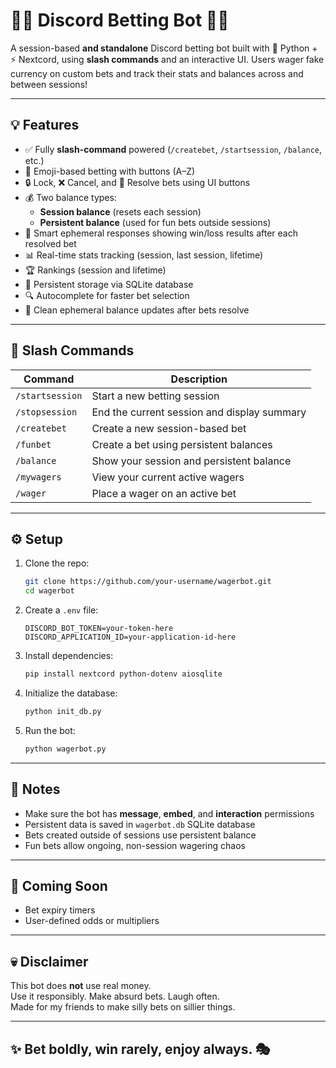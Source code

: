 # 🎲✨ Discord Betting Bot 🎰🔥

A session-based **and standalone** Discord betting bot built with 🐍 Python + ⚡ Nextcord, using **slash commands** and an interactive UI. Users wager fake currency on custom bets and track their stats and balances across and between sessions!

---

## 💡 Features

- ✅ Fully **slash-command** powered (`/createbet`, `/startsession`, `/balance`, etc.)
- 🎯 Emoji-based betting with buttons (A–Z)
- 🔒 Lock, ❌ Cancel, and 🏁 Resolve bets using UI buttons
- 💰 Two balance types: 
  - **Session balance** (resets each session)
  - **Persistent balance** (used for fun bets outside sessions)
- 🧠 Smart ephemeral responses showing win/loss results after each resolved bet
- 📊 Real-time stats tracking (session, last session, lifetime)
- 🏆 Rankings (session and lifetime)
- 📂 Persistent storage via SQLite database
- 🔍 Autocomplete for faster bet selection
- 🤫 Clean ephemeral balance updates after bets resolve

---

## 🚀 Slash Commands

| Command               | Description                                          |
|------------------------|------------------------------------------------------|
| `/startsession`        | Start a new betting session                         |
| `/stopsession`         | End the current session and display summary         |
| `/createbet`           | Create a new session-based bet                      |
| `/funbet`              | Create a bet using persistent balances              |
| `/balance`             | Show your session and persistent balance            |
| `/mywagers`            | View your current active wagers                     |
| `/wager`               | Place a wager on an active bet                      |

---

## ⚙️ Setup

1. Clone the repo:
   ```bash
   git clone https://github.com/your-username/wagerbot.git
   cd wagerbot
   ```

2. Create a `.env` file:
   ```env
   DISCORD_BOT_TOKEN=your-token-here
   DISCORD_APPLICATION_ID=your-application-id-here
   ```

3. Install dependencies:
   ```bash
   pip install nextcord python-dotenv aiosqlite
   ```

4. Initialize the database:
   ```bash
   python init_db.py
   ```

5. Run the bot:
   ```bash
   python wagerbot.py
   ```

---

## 🧠 Notes

- Make sure the bot has **message**, **embed**, and **interaction** permissions
- Persistent data is saved in `wagerbot.db` SQLite database
- Bets created outside of sessions use persistent balance
- Fun bets allow ongoing, non-session wagering chaos

---

## 📅 Coming Soon

- Bet expiry timers
- User-defined odds or multipliers

---

## 💀 Disclaimer

This bot does **not** use real money.  
Use it responsibly. Make absurd bets. Laugh often.  
Made for my friends to make silly bets on sillier things.

---

## ✨ Bet boldly, win rarely, enjoy always. 🎭